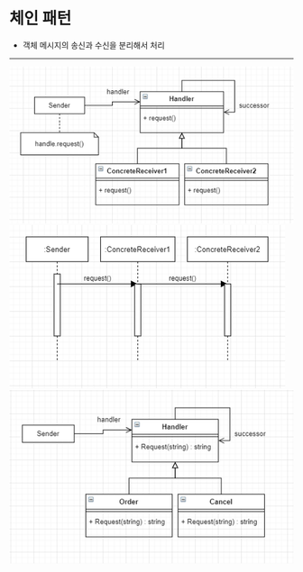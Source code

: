 # 체인 패턴
+ 객체 메시지의 송신과 수신을 분리해서 처리
***
![체인 패턴 UML](./Images/chainPattern_UML.PNG)
![체인 패턴 시퀀스 UML](./Images/chainPattern_Sequence_UML.PNG)
![체인 패턴 예제 UML](./Images/chainPattern_UML_ex.PNG)
